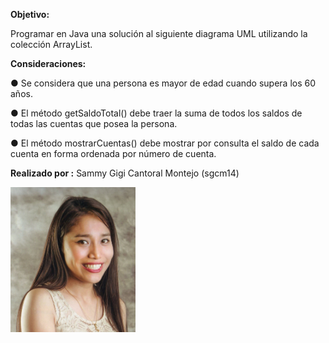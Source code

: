 

**Objetivo:**

Programar en Java una solución al siguiente diagrama UML utilizando la colección ArrayList.


**Consideraciones:**

● Se considera que una persona es mayor de edad cuando supera los 60 años.

● El método getSaldoTotal() debe traer la suma de todos los saldos de todas las
cuentas que posea la persona.

● El método mostrarCuentas() debe mostrar por consulta el saldo de cada
cuenta en forma ordenada por número de cuenta.


**Realizado por :** Sammy Gigi Cantoral Montejo (sgcm14)

<img src ="https://raw.githubusercontent.com/sgcm14/sgcm14/main/sammy.jpg" width="200">
